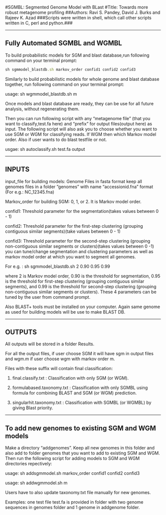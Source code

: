 #SGMBL: Segmented Genome Model with BLast
#Title: Towards more robust metagenome profiling
##Authors:  Ravi S. Pandey, David J. Burks and Rajeev K. Azad
###Scripts were written in shell, which call other scripts written in C, perl and python.###

--------------------------------------------------
Fully Automated SGMBL and WGMBL
--------------------------------------------------
To build probabilistic models for SGM and blast database,run following command on your terminal prompt:

```ruby 
sh sgmmodel_blastdb.sh markov_order confid1 confid2 confid3
```
 
Similarly to build probabilistic models for whole genome and blast database together, run following command on your terminal prompt:

usage: sh wgmmodel_blastdb.sh m 

Once models and blast database are ready, they can be use for all future analysis, without regenerating them.

Then you can run following script with any “metagenome file” (that you want to classify,test.fa here) and “prefix” for output files(output here) as input. The following script will also ask you to choose whether you want to use SGM or WGM for classifying reads. If WGM then which Markov model order. Also if user wants to do blast testfile or not.

usgae: sh autoclassify.sh test.fa output

--------------------------------------------------
INPUTS
--------------------------------------------------

input_file for building models: Genome Files in fasta format
keep all genomes files in a folder ”genomes” with name “accessionid.fna” format (For e.g.: NC_12345.fna)

Markov_order for building SGM: 0, 1, or 2. It is Markov model order.

confid1: Threshold parameter for the segmentation(takes values between 0 - 1)

confid2: Threshold parameter for the first-step clustering (grouping contiguous similar segments)(take values between 0 - 1)

confid3: Threshold parameter for the second-step clustering (grouping non-contiguous similar segments or clusters)(takes values between 0 -1)
you can tune/change segmentation and clustering parameters as well as markov model order at which you want to segment all genomes.

For e.g. : sh sgmmodel_blastdb.sh 2 0.90 0.95 0.99

where 2 is Markov model order, 0.90 is the threshold for segmentation, 0.95 is the threshold for first-step clustering (grouping contiguous similar segments), and 0.99 is the threshold for second-step clustering (grouping non-contiguous similar segments or clusters). These 4 parameters can be tuned by the user from command prompt.

Also BLAST+ tools must be installed on your computer. Again same genome as used for building models will be use to make BLAST DB. 

-----------------------------------
OUTPUTS
-----------------------------------

All outputs will be stored in a folder Results.

For all the output files, if user choose SGM it will have sgm in output files and wgm.m if user choose wgm with markov order m.

Files with these suffix will contain final classification:
1. final.classify.txt : Classification with only SGM (or WGM). 

2. formulabased.taxonomy.txt : Classification with only SGMBL using formula for combining BLAST and SGM (or WGM) prediction.

3. singularhit.taxonomy.txt : Classification with SGMBL (or WGMBL) by giving Blast priority.


--------------------------------------------------------------------
To add new genomes to existing SGM and WGM models
--------------------------------------------------------------------
Make a directory “addgenomes”. Keep all new genomes in this folder and also add to folder genomes that you want to add to existing SGM and WGM. Then run the following script for adding models to SGM and WGM directories repectively:

usage: sh addsgmmodel.sh markov_order confid1 confid2 confid3

usage: sh addwgmmodel.sh m

Users have to also update taxonomy.txt file manually for new genomes.


Examples: one test file test.fa is provided in folder with two genome sequences in genomes folder and 1 genome in addgenome folder. 
